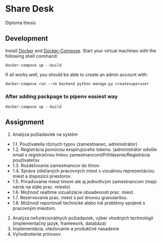 Share Desk
==========

Diploma thesis

## Development

Install [Docker](https://docs.docker.com/install/) and [Docker-Compose](https://docs.docker.com/compose/). Start your virtual machines with the following shell command:

`docker-compose up --build`

If all works well, you should be able to create an admin account with:

`docker-compose run --rm backend python manage.py createsuperuser`


### After adding packpage to pipenv  easiest way

`docker-compose up --build`

## Assignment
1.	Analýza požiadaviek na systém
   - 1.1.	Používatelia rôznych typov (zamestnanec, administrátor)
   - 1.2.	Registrácia pomocou exspirujúceho tokenu. (administrátor odošle email s registračnou linkou zamestnancom)Prihlásenie/Registrácia používateľov
   - 1.3.	Rozdeľovanie zamestnancov do tímov
   - 1.4.	Správa zdieľaných pracovných miest s vizuálnou reprezentáciou miest a dispozícií priestorov.
   - 1.5.	Priraďovanie miest tímom ale aj jednotlivým zamestnancom (majú nárok na stále prac. miesto)
   - 1.6.	Možnosť realtime vizualizácie obsadenosti prac. miest.
   - 1.7.	Rezervovanie prac. miest  s pol dnovou granularitou.
   - 1.8.	Možnosť reportovať technické alebo iné problémy spojené s pracovným miestom.
2.	 Analýza nefunkcionálnych požiadaviek, výber vhodných technológii (implementačný jazyk, framework, databáza)
3.	Implementácia, otestovanie a produkčné nasadenie
4.	Vyhodnotenie prínosov
